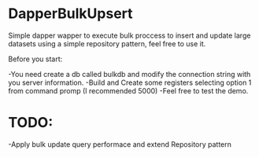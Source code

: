 # DapperBulkUpsert
Simple dapper wapper to execute bulk proccess to insert and update large datasets using a simple repository pattern, feel free to use it.

Before you start:

-You need create a db called bulkdb and modify the connection string with you server information.
-Build and Create some registers selecting option 1 from command promp (I recommended 5000)
-Feel free to test the demo.

# TODO:
-Apply bulk update query performace and extend Repository pattern
